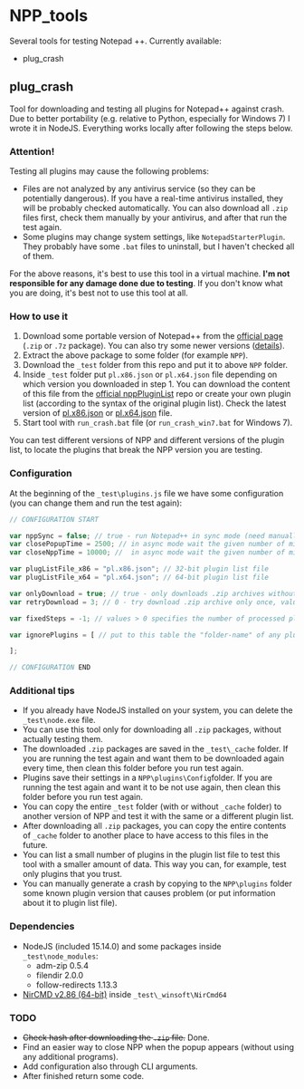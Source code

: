 # NPP_tools

Several tools for testing Notepad ++. Currently available:
- plug_crash


## plug_crash

Tool for downloading and testing all plugins for Notepad++ against crash. Due to better portability (e.g. relative to Python, especially for Windows 7) I wrote it in NodeJS. Everything works locally after following the steps below.

### Attention!

Testing all plugins may cause the following problems:
- Files are not analyzed by any antivirus service (so they can be potentially dangerous). If you have a real-time antivirus installed, they will be probably checked automatically. You can also download all `.zip` files first, check them manually by your antivirus, and after that run the test again.
- Some plugins may change system settings, like `NotepadStarterPlugin`. They probably have some `.bat` files to uninstall, but I haven't checked all of them.

For the above reasons, it's best to use this tool in a virtual machine. **I'm not responsible for any damage done due to testing**. If you don't know what you are doing, it's best not to use this tool at all.

### How to use it

1. Download some portable version of Notepad++ from the [official page](https://notepad-plus-plus.org/downloads/) (`.zip` or `.7z` package). You can also try some newer versions ([details](https://github.com/notepad-plus-plus/notepad-plus-plus/wiki/Testing)).
2. Extract the above package to some folder (for example `NPP`).
3. Download the `_test` folder from this repo and put it to above `NPP` folder.
4. Inside `_test` folder put `pl.x86.json` or `pl.x64.json` file depending on which version you downloaded in step 1. You can download the content of this file from the [official nppPluginList](https://github.com/notepad-plus-plus/nppPluginList) repo or create your own plugin list (according to the syntax of the original plugin list). Check the latest version of [pl.x86.json](https://github.com/notepad-plus-plus/nppPluginList/blob/master/src/pl.x86.json) or [pl.x64.json](https://github.com/notepad-plus-plus/nppPluginList/blob/master/src/pl.x64.json) file.
5. Start tool with `run_crash.bat` file (or `run_crash_win7.bat` for Windows 7).

You can test different versions of NPP and different versions of the plugin list, to locate the plugins that break the NPP version you are testing.

### Configuration

At the beginning of the `_test\plugins.js` file we have some configuration (you can change them and run the test again):

```js
// CONFIGURATION START

var nppSync = false; // true - run Notepad++ in sync mode (need manually close all popup), false - run Notepad++ in async mode (all popup will be close automatically)
var closePopupTime = 2500; // in async mode wait the given number of milliseconds before closing any popup automatically
var closeNppTime = 10000; //  in async mode wait the given number of milliseconds before closing Notepad++ main window automatically regardless of other factors

var plugListFile_x86 = "pl.x86.json"; // 32-bit plugin list file
var plugListFile_x64 = "pl.x64.json"; // 64-bit plugin list file

var onlyDownload = true; // true - only downloads .zip archives without test it under Notepad++, false - downloads .zip archives and test it under Notepad++
var retryDownload = 3; // 0 - try download .zip archive only once, values > 0 will try the specified number of times

var fixedSteps = -1; // values > 0 specifies the number of processed plugins from plugin list file, values <= 0 means all plugins from plugin list file are processed

var ignorePlugins = [ // put to this table the "folder-name" of any plugin to ignore it, like ["Plugin1", "Plugin2", "Plugin3"])

];

// CONFIGURATION END
```

### Additional tips
- If you already have NodeJS installed on your system, you can delete the `_test\node.exe` file.
- You can use this tool only for downloading all `.zip` packages, without actually testing them.
- The downloaded `.zip` packages are saved in the `_test\_cache` folder. If you are running the test again and want them to be downloaded again every time, then clean this folder before you run test again.
- Plugins save their settings in a `NPP\plugins\Config`folder. If you are running the test again and want it to be not use again, then clean this folder before you run test again.
- You can copy the entire `_test` folder (with or without `_cache` folder) to another version of NPP and test it with the same or a different plugin list.
- After downloading all `.zip` packages, you can copy the entire contents of `_cache` folder to another place to have access to this files in the future.
- You can list a small number of plugins in the plugin list file to test this tool with a smaller amount of data. This way you can, for example, test only plugins that you trust.
- You can manually generate a crash by copying to the `NPP\plugins` folder some known plugin version that causes problem (or put information about it to plugin list file).

### Dependencies
- NodeJS (included 15.14.0) and some packages inside `_test\node_modules`:
	- adm-zip 0.5.4
	- filendir 2.0.0
	- follow-redirects 1.13.3
- [NirCMD v2.86 (64-bit)](http://www.nirsoft.net/utils/nircmd.html) inside `_test\_winsoft\NirCmd64`

### TODO
- ~~Check hash after downloading the `.zip` file.~~ Done.
- Find an easier way to close NPP when the popup appears (without using any additional programs).
- Add configuration also through CLI arguments.
- After finished return some code.

